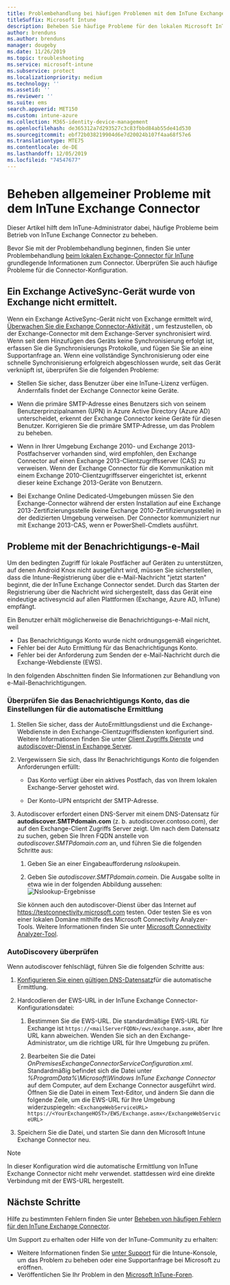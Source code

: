 ```yaml
---
title: Problembehandlung bei häufigen Problemen mit dem InTune Exchange Connector
titleSuffix: Microsoft Intune
description: Beheben Sie häufige Probleme für den lokalen Microsoft InTune Exchange-Connector, und beheben Sie diese.
author: brenduns
ms.author: brenduns
manager: dougeby
ms.date: 11/26/2019
ms.topic: troubleshooting
ms.service: microsoft-intune
ms.subservice: protect
ms.localizationpriority: medium
ms.technology: ''
ms.assetid: ''
ms.reviewer: ''
ms.suite: ems
search.appverid: MET150
ms.custom: intune-azure
ms.collection: M365-identity-device-management
ms.openlocfilehash: de365312a7d293527c3c83fbbd84ab55de41d530
ms.sourcegitcommit: ebf72b038219904d6e7d20024b107f4aa68f57e6
ms.translationtype: MTE75
ms.contentlocale: de-DE
ms.lasthandoff: 12/05/2019
ms.locfileid: "74547677"
---
```

# <a name="resolve-common-problems-with-the-intune-exchange-connector"></a>Beheben allgemeiner Probleme mit dem InTune Exchange Connector
 
Dieser Artikel hilft dem InTune-Administrator dabei, häufige Probleme beim Betrieb von InTune Exchange Connector zu beheben.

Bevor Sie mit der Problembehandlung beginnen, finden Sie unter Problembehandlung [beim lokalen Exchange-Connector für InTune](troubleshoot-exchange-connector.md) grundlegende Informationen zum Connector. Überprüfen Sie auch häufige Probleme für die Connector-Konfiguration.

## <a name="an-exchange-activesync-device-isnt-discovered-from-exchange"></a>Ein Exchange ActiveSync-Gerät wurde von Exchange nicht ermittelt.

Wenn ein Exchange ActiveSync-Gerät nicht von Exchange ermittelt wird, [Überwachen Sie die Exchange Connector-Aktivität](exchange-connector-install.md#on-premises-intune-exchange-connector-high-availability-support) , um festzustellen, ob der Exchange-Connector mit dem Exchange-Server synchronisiert wird. Wenn seit dem Hinzufügen des Geräts keine Synchronisierung erfolgt ist, erfassen Sie die Synchronisierungs Protokolle, und fügen Sie Sie an eine Supportanfrage an. Wenn eine vollständige Synchronisierung oder eine schnelle Synchronisierung erfolgreich abgeschlossen wurde, seit das Gerät verknüpft ist, überprüfen Sie die folgenden Probleme:

- Stellen Sie sicher, dass Benutzer über eine InTune-Lizenz verfügen. Andernfalls findet der Exchange Connector keine Geräte.

- Wenn die primäre SMTP-Adresse eines Benutzers sich von seinem Benutzerprinzipalnamen (UPN) in Azure Active Directory (Azure AD) unterscheidet, erkennt der Exchange Connector keine Geräte für diesen Benutzer. Korrigieren Sie die primäre SMTP-Adresse, um das Problem zu beheben.

- Wenn in Ihrer Umgebung Exchange 2010- und Exchange 2013-Postfachserver vorhanden sind, wird empfohlen, den Exchange Connector auf einen Exchange 2013-Clientzugriffsserver (CAS) zu verweisen. Wenn der Exchange Connector für die Kommunikation mit einem Exchange 2010-Clientzugriffsserver eingerichtet ist, erkennt dieser keine Exchange 2013-Geräte von Benutzern.

- Bei Exchange Online Dedicated-Umgebungen müssen Sie den Exchange-Connector während der ersten Installation auf eine Exchange 2013-Zertifizierungsstelle (keine Exchange 2010-Zertifizierungsstelle) in der dedizierten Umgebung verweisen. Der Connector kommuniziert nur mit Exchange 2013-CAS, wenn er PowerShell-Cmdlets ausführt.

## <a name="problems-with-the-notification-email-message"></a>Probleme mit der Benachrichtigungs-e-Mail

Um den bedingten Zugriff für lokale Postfächer auf Geräten zu unterstützen, auf denen Android Knox nicht ausgeführt wird, müssen Sie sicherstellen, dass die Intune-Registrierung über die e-Mail-Nachricht "jetzt starten" beginnt, die der InTune Exchange Connector sendet. Durch das Starten der Registrierung über die Nachricht wird sichergestellt, dass das Gerät eine eindeutige activesyncid auf allen Plattformen (Exchange, Azure AD, InTune) empfängt.

Ein Benutzer erhält möglicherweise die Benachrichtigungs-e-Mail nicht, weil

- Das Benachrichtigungs Konto wurde nicht ordnungsgemäß eingerichtet.
- Fehler bei der Auto Ermittlung für das Benachrichtigungs Konto.
- Fehler bei der Anforderung zum Senden der e-Mail-Nachricht durch die Exchange-Webdienste (EWS).

In den folgenden Abschnitten finden Sie Informationen zur Behandlung von e-Mail-Benachrichtigungen.

### <a name="check-the-notification-account-that-retrieves-autodiscover-settings"></a>Überprüfen Sie das Benachrichtigungs Konto, das die Einstellungen für die automatische Ermittlung

1. Stellen Sie sicher, dass der AutoErmittlungsdienst und die Exchange-Webdienste in den Exchange-Clientzugriffsdiensten konfiguriert sind. Weitere Informationen finden Sie unter [Client Zugriffs Dienste](https://docs.microsoft.com/Exchange/architecture/client-access/client-access) und [autodiscover-Dienst in Exchange Server](https://docs.microsoft.com/Exchange/architecture/client-access/autodiscover?view=exchserver-2019).

2. Vergewissern Sie sich, dass Ihr Benachrichtigungs Konto die folgenden Anforderungen erfüllt:

   - Das Konto verfügt über ein aktives Postfach, das von Ihrem lokalen Exchange-Server gehostet wird.

   - Der Konto-UPN entspricht der SMTP-Adresse.

3. Autodiscover erfordert einen DNS-Server mit einem DNS-Datensatz für **autodiscover.SMTPdomain.com** (z. b. autodiscover.contoso.com), der auf den Exchange-Client Zugriffs Server zeigt. Um nach dem Datensatz zu suchen, geben Sie Ihren FQDN anstelle von *autodiscover.SMTPdomain.com* an, und führen Sie die folgenden Schritte aus:

   1. Geben Sie an einer Eingabeaufforderung *nslookup*ein.

   2. Geben Sie *autodiscover.SMTPdomain.com*ein. Die Ausgabe sollte in etwa wie in der folgenden Abbildung aussehen: ![Nslookup-Ergebnisse](./media/troubleshoot-exchange-connector-common-problems/nslookup-results.png
      )

   Sie können auch den autodiscover-Dienst über das Internet auf https://testconnectivity.microsoft.com testen. Oder testen Sie es von einer lokalen Domäne mithilfe des Microsoft Connectivity Analyzer-Tools. Weitere Informationen finden Sie unter [Microsoft Connectivity Analyzer-Tool](https://docs.microsoft.com/previous-versions/office/exchange-remote-connectivity/jj851141(v=exchg.80)).


### <a name="check-autodiscovery"></a>AutoDiscovery überprüfen

Wenn autodiscover fehlschlägt, führen Sie die folgenden Schritte aus:

1. [Konfigurieren Sie einen gültigen DNS-Datensatz](https://docs.microsoft.com/previous-versions/exchange-server/exchange-150/mt473798(v=exchg.150))für die automatische Ermittlung.

2. Hardcodieren der EWS-URL in der InTune Exchange Connector-Konfigurationsdatei:

   1. Bestimmen Sie die EWS-URL. Die standardmäßige EWS-URL für Exchange ist `https://<mailServerFQDN>/ews/exchange.asmx`, aber Ihre URL kann abweichen. Wenden Sie sich an den Exchange-Administrator, um die richtige URL für Ihre Umgebung zu prüfen.

   2. Bearbeiten Sie die Datei *OnPremisesExchangeConnectorServiceConfiguration.xml*. Standardmäßig befindet sich die Datei unter *%ProgramData%\Microsoft\Windows InTune Exchange Connector* auf dem Computer, auf dem Exchange Connector ausgeführt wird. Öffnen Sie die Datei in einem Text-Editor, und ändern Sie dann die folgende Zeile, um die EWS-URL für Ihre Umgebung widerzuspiegeln: `<ExchangeWebServiceURL> https://<YourExchangeHOST>/EWS/Exchange.asmx</ExchangeWebServiceURL>`

3. Speichern Sie die Datei, und starten Sie dann den Microsoft Intune Exchange Connector neu.

>[!NOTE]
> In dieser Konfiguration wird die automatische Ermittlung von InTune Exchange Connector nicht mehr verwendet. stattdessen wird eine direkte Verbindung mit der EWS-URL hergestellt.

## <a name="next-steps"></a>Nächste Schritte

Hilfe zu bestimmten Fehlern finden Sie unter [Beheben von häufigen Fehlern für den InTune Exchange Connector](troubleshoot-exchange-connector-common-errors.md).

Um Support zu erhalten oder Hilfe von der InTune-Community zu erhalten:

- Weitere Informationen finden Sie [unter Support](../fundamentals/get-support.md) für die Intune-Konsole, um das Problem zu beheben oder eine Supportanfrage bei Microsoft zu eröffnen.
- Veröffentlichen Sie Ihr Problem in den [Microsoft InTune-Foren](https://social.technet.microsoft.com/Forums/home?forum=microsoftintuneprod).